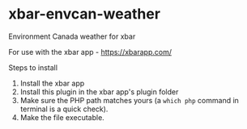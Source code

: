 # xbar-envcan-weather
Environment Canada weather for xbar

For use with the xbar app - https://xbarapp.com/

Steps to install

1. Install the xbar app
2. Install this plugin in the xbar app's plugin folder
3. Make sure the PHP path matches yours (a `which php` command in terminal is a quick check). 
4. Make the file executable.
